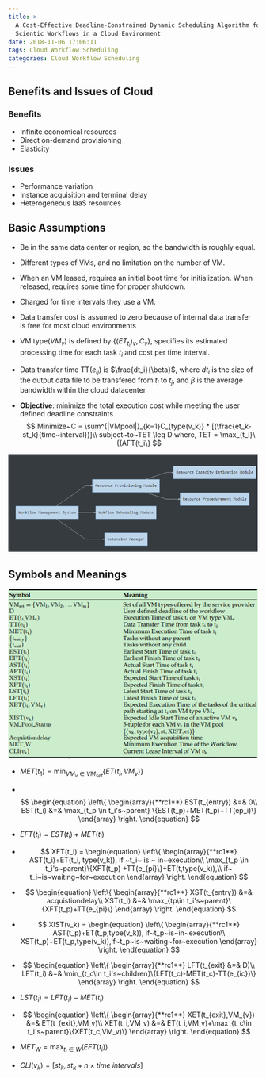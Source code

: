 ```yaml
---
title: >-
  A Cost-Effective Deadline-Constrained Dynamic Scheduling Algorithm for
  Scientic Workflows in a Cloud Environment
date: 2018-11-06 17:06:11
tags: Cloud Workflow Scheduling
categories: Cloud Workflow Scheduling
---
```


## Benefits and Issues of Cloud

### Benefits

* Infinite economical resources
* Direct on-demand provisioning
* Elasticity

### Issues

* Performance variation
* Instance acquisition and terminal delay
* Heterogeneous IaaS resources

## Basic Assumptions

* Be in the same data center or region, so the bandwidth is roughly equal.

* Different types of VMs, and no limitation on the number of VM.

* When an VM leased, requires an initial boot time for initialization. When released, requires some time for proper shutdown.

* Charged for time intervals they use a VM.

* Data transfer cost is assumed to zero because of internal data transfer is free for most cloud environments

* VM type($VM_v$) is defined by $\{(ET_{t_i})_v,C_v\}$, specifies its estimated processing time for each task $t_i$ and cost per time interval.

* Data transfer time TT($e_{ij}$) is $\frac{dt_i}{\beta}$, where  $dt_i$ is the size of the output data file to be transfered from $t_i$ to $t_j$, and $\beta$ is the average bandwidth within the cloud datacenter

* **Objective**: minimize the total  execution cost while meeting the user defined deadline constraints
  $$
  Minimize~C = \sum^{|VMpool|}_{k=1}C_{type(v_k)} * [(\frac{et_k- st_k}{time~interval})]\\
  subject~to~TET \leq D where, TET = \max_{t_i}\{(AFT(t_i\}
  $$


![structure](A-Cost-Effective-Deadline-Constrained-Dynamic-Scheduling-Algorithm-for-Scientic-Workflows-in-a-Cloud-Environment/structure.png)

## Symbols and Meanings

![symbols](A-Cost-Effective-Deadline-Constrained-Dynamic-Scheduling-Algorithm-for-Scientic-Workflows-in-a-Cloud-Environment/symbols.png)

* $MET(t_1) = \min_{VM_v\in VM_{set}}\{ET(t_i, VM_v)\}$

* ​
  $$
  \begin{equation}
  \left\{
      \begin{array}{**rc1**}
      EST(t_{entry}) &=& 0\\
      EST(t_i) &=& \max_{t_p \in t_i's~parent} \{EST(t_p)+MET(t_p)+TT(ep_i)\}
      \end{array}
  \right.
  \end{equation}
  $$

* $EFT(t_i) = EST(t_i)+MET(t_i)$ 

* $$
  XFT(t_i) = \begin{equation}
  \left\{
      \begin{array}{**rc1**}
      AST(t_i)+ET(t_i, type(v_k)), if ~t_i~ is ~ in~execution\\
      \max_{t_p \in t_i's~parent}\{XFT(t_p) +TT(e_{pi}\}+ET(t,type(v_k)),\\
      if~ t_i~is~waiting~for~execution
      \end{array}
  \right.
  \end{equation}
  $$

* $$
  \begin{equation}
  \left\{
      \begin{array}{**rc1**}
    	XST(t_{entry}) &=& acquistiondelay\\
      XST(t_i) &=& \max_{tp\in t_i's~parent}\{XFT(t_p)+TT(e_{pi}\}
      \end{array}
  \right.
  \end{equation}
  $$

* $$
  XIST(v_k) = \begin{equation}
  \left\{
      \begin{array}{**rc1**}
      AST(t_p)+ET(t_p,type(v_k)), if~t_p~is~in~execution\\
      XST(t_p)+ET(t_p,type(v_k)),if~t_p~is~waiting~for~execution
      \end{array}
  \right.
  \end{equation}
  $$

* $$
  \begin{equation}
  \left\{
      \begin{array}{**rc1**}
      LFT(t_{exit} &=& D)\\
      LFT(t_i) &=& \min_{t_c\in t_i's~children}\{LFT(t_c)-MET(t_c)-TT(e_{ic})\}
      \end{array}
  \right.
  \end{equation}
  $$

* $LST(t_i) = LFT(t_i) - MET(t_i)$

* $$
  \begin{equation}
  \left\{
      \begin{array}{**rc1**}
      XET(t_{exit},VM_{v}) &=& ET(t_{exit},VM_v)\\
      XET(t_i,VM_v) &=& ET(t_i,VM_v)+\max_{t_c\in t_i's~parent}\{XET(t_c,VM_v)\}
      \end{array}
  \right.
  \end{equation}
  $$

* $MET_W = \max_{t_i\in W}(EFT(t_i))$

* $CLI(v_k) = [st_k,st_k+n\times time~intervals]$



